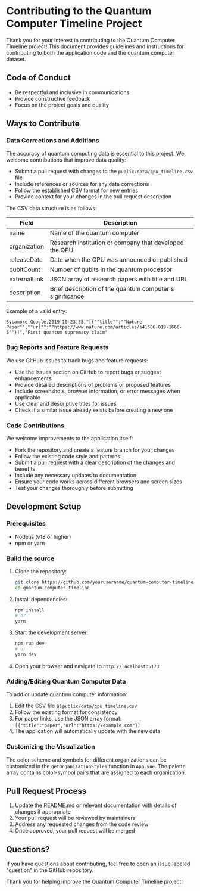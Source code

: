 # Contributing to the Quantum Computer Timeline Project

Thank you for your interest in contributing to the Quantum Computer Timeline project! This document provides guidelines and instructions for contributing to both the application code and the quantum computer dataset.

## Code of Conduct

- Be respectful and inclusive in communications
- Provide constructive feedback
- Focus on the project goals and quality

## Ways to Contribute

### Data Corrections and Additions

The accuracy of quantum computing data is essential to this project. We welcome contributions that improve data quality:

- Submit a pull request with changes to the `public/data/qpu_timeline.csv` file
- Include references or sources for any data corrections
- Follow the established CSV format for new entries
- Provide context for your changes in the pull request description

The CSV data structure is as follows:

| Field | Description |
|-------|-------------|
| name | Name of the quantum computer |
| organization | Research institution or company that developed the QPU |
| releaseDate | Date when the QPU was announced or published |
| qubitCount | Number of qubits in the quantum processor |
| externalLink | JSON array of research papers with title and URL |
| description | Brief description of the quantum computer's significance |

Example of a valid entry:

```csv
Sycamore,Google,2019-10-23,53,"[{""title"":""Nature Paper"",""url"":""https://www.nature.com/articles/s41586-019-1666-5""}]","First quantum supremacy claim"
```

### Bug Reports and Feature Requests

We use GitHub Issues to track bugs and feature requests:

- Use the Issues section on GitHub to report bugs or suggest enhancements
- Provide detailed descriptions of problems or proposed features
- Include screenshots, browser information, or error messages when applicable
- Use clear and descriptive titles for issues
- Check if a similar issue already exists before creating a new one

### Code Contributions

We welcome improvements to the application itself:

- Fork the repository and create a feature branch for your changes
- Follow the existing code style and patterns
- Submit a pull request with a clear description of the changes and benefits
- Include any necessary updates to documentation
- Ensure your code works across different browsers and screen sizes
- Test your changes thoroughly before submitting

## Development Setup

### Prerequisites

- Node.js (v18 or higher)
- npm or yarn

### Build the source

1. Clone the repository:

   ```bash
   git clone https://github.com/yourusername/quantum-computer-timeline.git
   cd quantum-computer-timeline
   ```

2. Install dependencies:

   ```bash
   npm install
   # or
   yarn
   ```

3. Start the development server:

   ```bash
   npm run dev
   # or
   yarn dev
   ```

4. Open your browser and navigate to `http://localhost:5173`

### Adding/Editing Quantum Computer Data

To add or update quantum computer information:

1. Edit the CSV file at `public/data/qpu_timeline.csv`
2. Follow the existing format for consistency
3. For paper links, use the JSON array format: `[{"title":"paper","url":"https://example.com"}]`
4. The application will automatically update with the new data

### Customizing the Visualization

The color scheme and symbols for different organizations can be customized in the `getOrganizationStyles` function in `App.vue`. The palette array contains color-symbol pairs that are assigned to each organization.

## Pull Request Process

1. Update the README.md or relevant documentation with details of changes if appropriate
2. Your pull request will be reviewed by maintainers
3. Address any requested changes from the code review
4. Once approved, your pull request will be merged

## Questions?

If you have questions about contributing, feel free to open an issue labeled "question" in the GitHub repository.

Thank you for helping improve the Quantum Computer Timeline project!
